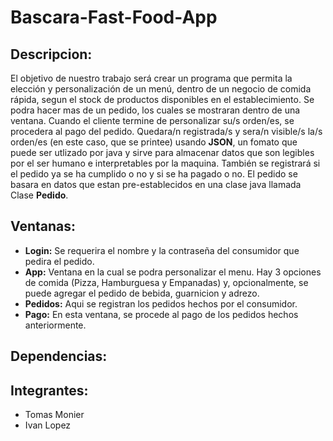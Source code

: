 # Bascara-Fast-Food-App

## Descripcion: 
El objetivo de nuestro trabajo será crear un programa que permita la elección y personalización de un menú, dentro de un negocio de comida rápida, segun el stock de productos disponibles en el establecimiento. Se podra hacer mas de un pedido, los cuales se mostraran dentro de una ventana. Cuando el cliente termine de personalizar su/s orden/es, se procedera al pago del pedido. Quedara/n registrada/s y sera/n visible/s la/s orden/es (en este caso, que se printee) usando **JSON**, un fomato que puede ser utlizado por java y sirve para almacenar datos que son legibles por el ser humano e interpretables por la maquina. También se registrará si el pedido ya se ha cumplido o no y si se ha pagado o no.
El pedido se basara en datos que estan pre-establecidos en una clase java llamada Clase **Pedido**.

## Ventanas:
- **Login:** Se requerira el nombre y la contraseña del consumidor que pedira el pedido.
- **App:** Ventana en la cual se podra personalizar el menu. Hay 3 opciones de comida (Pizza, Hamburguesa y Empanadas) y, opcionalmente, se puede agregar el pedido de bebida, guarnicion y adrezo.
- **Pedidos:** Aqui se registran los pedidos hechos por el consumidor.
- **Pago:** En esta ventana, se procede al pago de los pedidos hechos anteriormente.

## Dependencias:

## Integrantes:
- Tomas Monier
- Ivan Lopez
